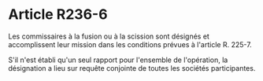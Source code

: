 # Article R236-6

Les commissaires à la fusion ou à la scission sont désignés et accomplissent leur mission dans les conditions prévues à l'article R. 225-7.

S'il n'est établi qu'un seul rapport pour l'ensemble de l'opération, la désignation a lieu sur requête conjointe de toutes les sociétés participantes.
